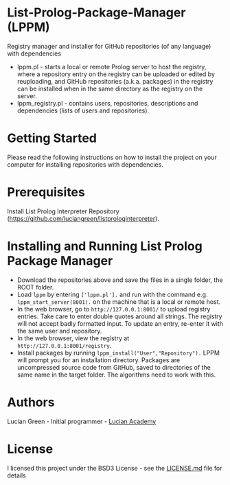 # List-Prolog-Package-Manager (LPPM)

Registry manager and installer for GitHub repositories (of any language) with dependencies

* lppm.pl - starts a local or remote Prolog server to host the registry, where a repository entry on the registry can be uploaded or edited by reuploading, and GitHub repositories (a.k.a. packages) in the registry can be installed when in the same directory as the registry on the server.
* lppm_registry.pl - contains users, repositories, descriptions and dependencies (lists of users and repositories).

# Getting Started

Please read the following instructions on how to install the project on your computer for installing repositories with dependencies.

# Prerequisites

Install List Prolog Interpreter Repository (https://github.com/luciangreen/listprologinterpreter).

# Installing and Running List Prolog Package Manager

* Download the repositories above and save the files in a single folder, the ROOT folder.
* Load `lppm` by entering `['lppm.pl'].` and run with the command e.g. `lppm_start_server(8001).` on the machine that is a local or remote host.
* In the web browser, go to `http://127.0.0.1:8001/` to upload registry entries.  Take care to enter double quotes around all strings.  The registry will not accept badly formatted input.  To update an entry, re-enter it with the same user and repository.
* In the web browser, view the registry at `http://127.0.0.1:8001/registry`.
* Install packages by running `lppm_install("User","Repository").`  LPPM will prompt you for an installation directory.  Packages are uncompressed source code from GitHub, saved to directories of the same name in the target folder.  The algorithms need to work with this.

# Authors

Lucian Green - Initial programmer - <a href="https://www.lucianacademy.com/">Lucian Academy</a>

# License

I licensed this project under the BSD3 License - see the <a href="LICENSE">LICENSE.md</a> file for details



